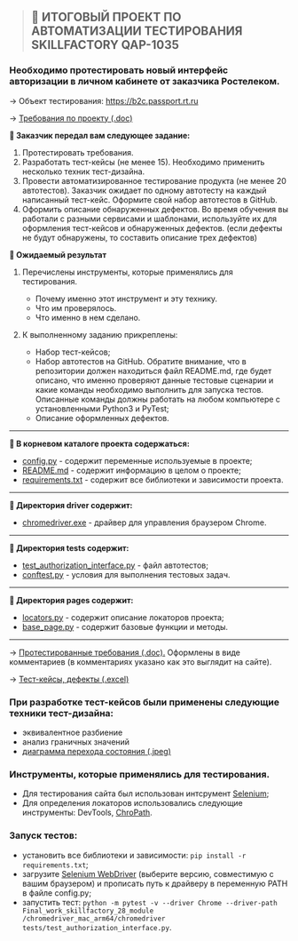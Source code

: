 >## :briefcase: ИТОГОВЫЙ ПРОЕКТ ПО АВТОМАТИЗАЦИИ ТЕСТИРОВАНИЯ SKILLFACTORY QAP-1035 

### Необходимо протестировать новый интерфейс авторизации в личном кабинете от заказчика Ростелеком.

→ Объект тестирования: https://b2c.passport.rt.ru


→ [Требования по проекту (.doc)](https://docs.google.com/document/d/1o8Zpy0pgiscX11AlZL4NqvI7td2OQvsq/edit?usp=sharing&ouid=105971517531308400217&rtpof=true&sd=true)




**:bookmark_tabs: Заказчик передал вам следующее задание:**

1. Протестировать требования.
2. Разработать тест-кейсы (не менее 15). Необходимо применить несколько техник тест-дизайна.
3. Провести автоматизированное тестирование продукта (не менее 20 автотестов). Заказчик ожидает по одному автотесту на каждый написанный тест-кейс. Оформите свой набор автотестов в GitHub.
4. Оформить описание обнаруженных дефектов. Во время обучения вы работали с разными сервисами и шаблонами, используйте их для оформления тест-кейсов и обнаруженных дефектов. (если дефекты не будут обнаружены, то составить описание трех дефектов)

**:bookmark_tabs: Ожидаемый результат**

1. Перечислены инструменты, которые применялись для тестирования.

   * Почему именно этот инструмент и эту технику.
   * Что им проверялось.
   * Что именно в нем сделано.
   
2. К выполненному заданию прикреплены:

   * Набор тест-кейсов;
   * Набор автотестов на GitHub. Обратите внимание, что в репозитории должен находиться файл README.md, где будет описано, что именно проверяют данные тестовые сценарии и какие команды необходимо выполнить для запуска тестов. Описанные команды должны работать на любом компьютере с установленными Python3 и PyTest;
   * Описание оформленных дефектов.

***
**:bookmark_tabs: В корневом каталоге проекта содержаться:**
* [config.py](https://github.com/KrisKapris/Final_work_skillfactory_28_module/blob/e491cc7f5d33a97bea8d139b7e5ece7bad8fe39f/config.py) - содержит переменные используемые в проекте;
* [README.md](https://github.com/KrisKapris/Final_work_skillfactory_28_module/blob/446b806d8575e042768357003e53796a7591856f/README.md) - содержит информацию в целом о проекте;
* [requirements.txt](https://github.com/KrisKapris/Final_work_skillfactory_28_module/blob/446b806d8575e042768357003e53796a7591856f/requirements.txt) - содержит все библиотеки и зависимости проекта.
***
**:bookmark_tabs: Директория driver содержит:**
* [chromedriver.exe](https://github.com/KrisKapris/Final_work_skillfactory_28_module/tree/446b806d8575e042768357003e53796a7591856f/chromedriver_mac_arm64) - драйвер для управления браузером Chrome.
***
**:bookmark_tabs: Директория tests содержит:**
* [test_authorization_interface.py](https://github.com/KrisKapris/Final_work_skillfactory_28_module/blob/446b806d8575e042768357003e53796a7591856f/tests/test_authorization_interface.py) - файл автотестов;
* [conftest.py](https://github.com/KrisKapris/Final_work_skillfactory_28_module/blob/446b806d8575e042768357003e53796a7591856f/tests/conftest.py) - условия для выполнения тестовых задач.
***
**:bookmark_tabs: Директория pages содержит:**
* [locators.py](https://github.com/KrisKapris/Final_work_skillfactory_28_module/blob/446b806d8575e042768357003e53796a7591856f/pages/locators.py) - содержит описание локаторов проекта;
* [base_page.py](https://github.com/KrisKapris/Final_work_skillfactory_28_module/blob/446b806d8575e042768357003e53796a7591856f/pages/base_page.py) - содержит базовые функции и методы.
***


→ [Протестированные требования (.doc).](https://docs.google.com/document/d/1bXnoPMj2mCpIH-0sEYF6w0exoV_dC41i/edit?usp=sharing&ouid=105971517531308400217&rtpof=true&sd=true) Оформлены в виде комментариев (в комментариях указано как это выглядит на сайте).


→ [Тест-кейсы, дефекты (.excel)](https://docs.google.com/spreadsheets/d/18VQkpXNBNLvBAAgzLTzRvRd_rO1bYEgy8nKsURoegmU/edit?usp=sharing)

### При разработке тест-кейсов были применены следующие техники тест-дизайна: 
 
* эквивалентное разбиение
* анализ граничных значений
* [диаграмма перехода состояния (.jpeg)](https://drive.google.com/file/d/1dVfLti8FRcahbYu3xlJDFGCJK10AjtZF/view?usp=sharing)


### Инструменты, которые применялись для тестирования.

* Для тестирования сайта был использован 
интсрумент [Selenium](https://www.selenium.dev/);
* Для определения локаторов использовались 
следующие инструменты: DevTools, [ChroPath](https://chrome.google.com/webstore/detail/chropath/ljngjbnaijcbncmcnjfhigebomdlkcjo). 

### Запуск тестов:
* установить все библиотеки и зависимости: `pip install -r requirements.txt`;
* загрузите [Selenium WebDriver](https://chromedriver.chromium.org/downloads) (выберите версию, совместимую с вашим браузером) и прописать путь к драйверу в переменную PATH в файле config.py;
* запустить тест: `python -m pytest -v --driver Chrome --driver-path Final_work_skillfactory_28_module
/chromedriver_mac_arm64/chromedriver tests/test_authorization_interface.py`.

